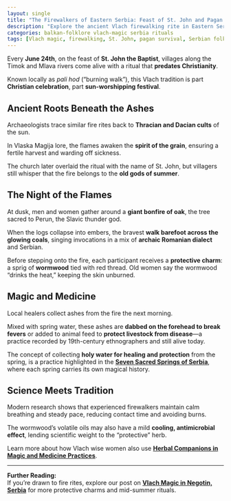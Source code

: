 ```yaml
---
layout: single
title: "The Firewalkers of Eastern Serbia: Feast of St. John and Pagan Survival"
description: "Explore the ancient Vlach firewalking rite in Eastern Serbia—how the Feast of St. John preserves pre-Christian sun worship and protective magic."
categories: balkan-folklore vlach-magic serbia rituals
tags: [Vlach magic, firewalking, St. John, pagan survival, Serbian folklore]
---
```


Every **June 24th**, on the feast of **St. John the Baptist**, villages along the Timok and Mlava rivers come alive with a ritual that **predates Christianity**.  

Known locally as *pali hod* (“burning walk”), this Vlach tradition is part **Christian celebration**, part **sun-worshipping festival**.

## Ancient Roots Beneath the Ashes
Archaeologists trace similar fire rites back to **Thracian and Dacian cults** of the sun.  

In Vlaska Magija lore, the flames awaken the **spirit of the grain**, ensuring a fertile harvest and warding off sickness. 

The church later overlaid the ritual with the name of St. John, but villagers still whisper that the fire belongs to the **old gods of summer**.

## The Night of the Flames
At dusk, men and women gather around a **giant bonfire of oak**, the tree sacred to Perun, the Slavic thunder god. 

When the logs collapse into embers, the bravest **walk barefoot across the glowing coals**, singing invocations in a mix of **archaic Romanian dialect** and Serbian.  

Before stepping onto the fire, each participant receives a **protective charm**: a sprig of **wormwood** tied with red thread. Old women say the wormwood “drinks the heat,” keeping the skin unburned.

## Magic and Medicine
Local healers collect ashes from the fire the next morning. 

Mixed with spring water, these ashes are **dabbed on the forehead to break fevers** or added to animal feed to **protect livestock from disease**—a practice recorded by 19th-century ethnographers and still alive today.

The concept of collecting **holy water for healing and protection** from the spring, is a practice highlighted in the **[Seven Sacred Springs of Serbia](/seven-sacred-springs-serbia/)**, where each spring carries its own magical history.

## Science Meets Tradition
Modern research shows that experienced firewalkers maintain calm breathing and steady pace, reducing contact time and avoiding burns. 

The wormwood’s volatile oils may also have a mild **cooling, antimicrobial effect**, lending scientific weight to the “protective” herb.

Learn more about how Vlach wise women also use **[Herbal Companions in Magic and Medicine Practices](/herbs-vlach-wise-women/)**. 

---

**Further Reading:**  
If you’re drawn to fire rites, explore our post on **[Vlach Magic in Negotin, Serbia](/vlach-magic-negotin-serbia/)** for more protective charms and mid-summer rituals.
